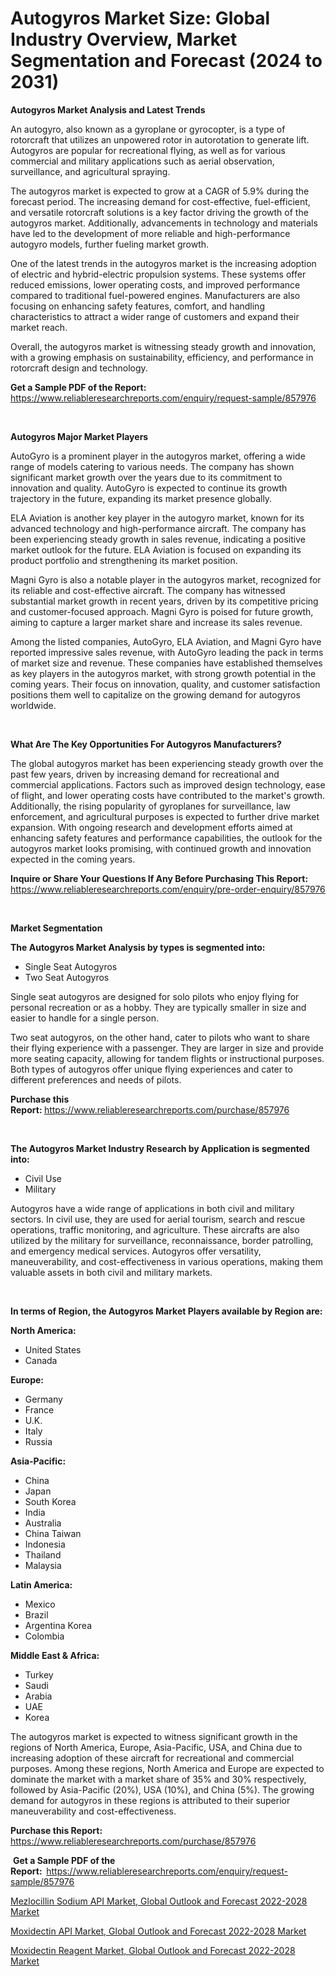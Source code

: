 <p><h1>Autogyros Market Size: Global Industry Overview, Market Segmentation and Forecast (2024 to 2031)</h1></p><p><strong>Autogyros Market Analysis and Latest Trends</strong></p>
<p><p>An autogyro, also known as a gyroplane or gyrocopter, is a type of rotorcraft that utilizes an unpowered rotor in autorotation to generate lift. Autogyros are popular for recreational flying, as well as for various commercial and military applications such as aerial observation, surveillance, and agricultural spraying.</p><p>The autogyros market is expected to grow at a CAGR of 5.9% during the forecast period. The increasing demand for cost-effective, fuel-efficient, and versatile rotorcraft solutions is a key factor driving the growth of the autogyros market. Additionally, advancements in technology and materials have led to the development of more reliable and high-performance autogyro models, further fueling market growth.</p><p>One of the latest trends in the autogyros market is the increasing adoption of electric and hybrid-electric propulsion systems. These systems offer reduced emissions, lower operating costs, and improved performance compared to traditional fuel-powered engines. Manufacturers are also focusing on enhancing safety features, comfort, and handling characteristics to attract a wider range of customers and expand their market reach.</p><p>Overall, the autogyros market is witnessing steady growth and innovation, with a growing emphasis on sustainability, efficiency, and performance in rotorcraft design and technology.</p></p>
<p><strong>Get a Sample PDF of the Report:&nbsp;</strong> <a href="https://www.reliableresearchreports.com/enquiry/request-sample/857976">https://www.reliableresearchreports.com/enquiry/request-sample/857976</a></p>
<p>&nbsp;</p>
<p><strong>Autogyros Major Market Players</strong></p>
<p><p>AutoGyro is a prominent player in the autogyros market, offering a wide range of models catering to various needs. The company has shown significant market growth over the years due to its commitment to innovation and quality. AutoGyro is expected to continue its growth trajectory in the future, expanding its market presence globally. </p><p>ELA Aviation is another key player in the autogyro market, known for its advanced technology and high-performance aircraft. The company has been experiencing steady growth in sales revenue, indicating a positive market outlook for the future. ELA Aviation is focused on expanding its product portfolio and strengthening its market position.</p><p>Magni Gyro is also a notable player in the autogyros market, recognized for its reliable and cost-effective aircraft. The company has witnessed substantial market growth in recent years, driven by its competitive pricing and customer-focused approach. Magni Gyro is poised for future growth, aiming to capture a larger market share and increase its sales revenue.</p><p>Among the listed companies, AutoGyro, ELA Aviation, and Magni Gyro have reported impressive sales revenue, with AutoGyro leading the pack in terms of market size and revenue. These companies have established themselves as key players in the autogyros market, with strong growth potential in the coming years. Their focus on innovation, quality, and customer satisfaction positions them well to capitalize on the growing demand for autogyros worldwide.</p></p>
<p>&nbsp;</p>
<p><strong>What Are The Key Opportunities For Autogyros Manufacturers?</strong></p>
<p><p>The global autogyros market has been experiencing steady growth over the past few years, driven by increasing demand for recreational and commercial applications. Factors such as improved design technology, ease of flight, and lower operating costs have contributed to the market's growth. Additionally, the rising popularity of gyroplanes for surveillance, law enforcement, and agricultural purposes is expected to further drive market expansion. With ongoing research and development efforts aimed at enhancing safety features and performance capabilities, the outlook for the autogyros market looks promising, with continued growth and innovation expected in the coming years.</p></p>
<p><strong>Inquire or Share Your Questions If Any Before Purchasing This Report:</strong> <a href="https://www.reliableresearchreports.com/enquiry/pre-order-enquiry/857976">https://www.reliableresearchreports.com/enquiry/pre-order-enquiry/857976</a></p>
<p>&nbsp;</p>
<p><strong>Market Segmentation</strong></p>
<p><strong>The Autogyros Market Analysis by types is segmented into:</strong></p>
<p><ul><li>Single Seat Autogyros</li><li>Two Seat Autogyros</li></ul></p>
<p><p>Single seat autogyros are designed for solo pilots who enjoy flying for personal recreation or as a hobby. They are typically smaller in size and easier to handle for a single person. </p><p>Two seat autogyros, on the other hand, cater to pilots who want to share their flying experience with a passenger. They are larger in size and provide more seating capacity, allowing for tandem flights or instructional purposes. Both types of autogyros offer unique flying experiences and cater to different preferences and needs of pilots.</p></p>
<p><strong>Purchase this Report:&nbsp;</strong><a href="https://www.reliableresearchreports.com/purchase/857976">https://www.reliableresearchreports.com/purchase/857976</a></p>
<p>&nbsp;</p>
<p><strong>The Autogyros Market Industry Research by Application is segmented into:</strong></p>
<p><ul><li>Civil Use</li><li>Military</li></ul></p>
<p><p>Autogyros have a wide range of applications in both civil and military sectors. In civil use, they are used for aerial tourism, search and rescue operations, traffic monitoring, and agriculture. These aircrafts are also utilized by the military for surveillance, reconnaissance, border patrolling, and emergency medical services. Autogyros offer versatility, maneuverability, and cost-effectiveness in various operations, making them valuable assets in both civil and military markets.</p></p>
<p>&nbsp;</p>
<p><strong>In terms of Region, the Autogyros Market Players available by Region are:</strong></p>
<p>
    <p> <strong> North America: </strong>
        <ul>
            <li>United States</li>
            <li>Canada</li>
        </ul>
        </p> 
    <p> <strong> Europe: </strong>
        <ul>
            <li>Germany</li>
            <li>France</li>
            <li>U.K.</li>
            <li>Italy</li>
            <li>Russia</li>
        </ul>
        </p> 
    <p> <strong> Asia-Pacific: </strong>
        <ul>
            <li>China</li>
            <li>Japan</li>
            <li>South Korea</li>
            <li>India</li>
            <li>Australia</li>
            <li>China Taiwan</li>
            <li>Indonesia</li>
            <li>Thailand</li>
            <li>Malaysia</li>
        </ul>
        </p> 
    <p> <strong> Latin America: </strong>
        <ul>
            <li>Mexico</li>
            <li>Brazil</li>
            <li>Argentina Korea</li>
            <li>Colombia</li>
        </ul>
        </p> 
    <p> <strong> Middle East & Africa: </strong>
        <ul>
            <li>Turkey</li>
            <li>Saudi</li>
            <li>Arabia</li>
            <li>UAE</li>
            <li>Korea</li>
        </ul>
    </p>
    </p>
<p><p>The autogyros market is expected to witness significant growth in the regions of North America, Europe, Asia-Pacific, USA, and China due to increasing adoption of these aircraft for recreational and commercial purposes. Among these regions, North America and Europe are expected to dominate the market with a market share of 35% and 30% respectively, followed by Asia-Pacific (20%), USA (10%), and China (5%). The growing demand for autogyros in these regions is attributed to their superior maneuverability and cost-effectiveness.</p></p>
<p><strong>Purchase this Report: </strong><a href="https://www.reliableresearchreports.com/purchase/857976">https://www.reliableresearchreports.com/purchase/857976</a></p>
<p>&nbsp;<strong>Get a Sample PDF of the Report:&nbsp;&nbsp;</strong><a href="https://www.reliableresearchreports.com/enquiry/request-sample/857976">https://www.reliableresearchreports.com/enquiry/request-sample/857976</a></p>
<p><strong></strong></p>
<p><p><a href="https://view.publitas.com/reportprime-1/mezlocillin-sodium-api-market-global-outlook-and-forecast-2022-2028-market-insights-market-players-and-forecast-till-2030/">Mezlocillin Sodium API Market, Global Outlook and Forecast 2022-2028 Market</a></p><p><a href="https://view.publitas.com/reportprime-1/moxidectin-api-market-global-outlook-and-forecast-2022-2028-market-size-and-growth-market-segmentation-regional-and-country-breakdowns-and-market-trends-for-period-from-2023-2030/">Moxidectin API Market, Global Outlook and Forecast 2022-2028 Market</a></p><p><a href="https://view.publitas.com/reportprime-1/moxidectin-reagent-market-global-outlook-and-forecast-2022-2028-market-provides-a-comprehensive-analysis-including-a-macro-overview-of-the-market-as-well-as-micro-details-such-as-market-size-and-competitive-landscape/">Moxidectin Reagent Market, Global Outlook and Forecast 2022-2028 Market</a></p></p>